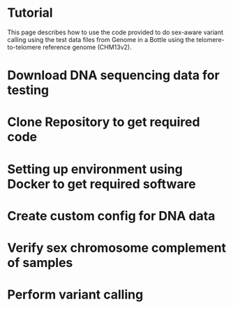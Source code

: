 # Tutorial

This page describes how to use the code provided to do sex-aware variant calling using the test data files from Genome in a Bottle using the telomere-to-telomere reference genome (CHM13v2).

# Download DNA sequencing data for testing



# Clone Repository to get required code

# Setting up environment using Docker to get required software

# Create custom config for DNA data

# Verify sex chromosome complement of samples

# Perform variant calling

